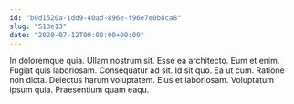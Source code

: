 ```yaml
---
id: "b0d1520a-1dd9-40ad-896e-f96e7e0b8ca8"
slug: "513e13"
date: "2020-07-12T00:00:00+00:00"
---
```


In doloremque quia. Ullam nostrum sit. Esse ea architecto. Eum et enim. Fugiat quis laboriosam. Consequatur ad sit. Id sit quo. Ea ut cum. Ratione non dicta. Delectus harum voluptatem. Eius et laboriosam. Voluptatum ipsum quia. Praesentium quam eaqu.
